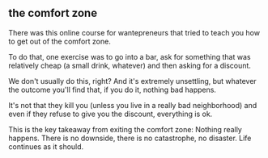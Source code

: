 ## the comfort zone

There was this online course for wantepreneurs that tried to teach you how to get out of the comfort zone.

To do that, one exercise was to go into a bar, ask for something that was relatively cheap (a small drink, whatever) and then asking for a discount.

We don't usually do this, right? And it's extremely unsettling, but whatever the outcome you'll find that, if you do it, nothing bad happens.

It's not that they kill you (unless you live in a really bad neighborhood) and even if they refuse to give you the discount, everything is ok.

This is the key takeaway from exiting the comfort zone: Nothing really happens. There is no downside, there is no catastrophe, no disaster. Life continues as it should.
